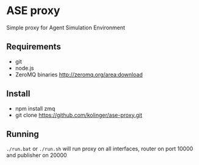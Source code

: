 ASE proxy
=========

Simple proxy for Agent Simulation Environment

Requirements
------------
- git
- node.js
- ZeroMQ binaries http://zeromq.org/area:download

Install
-------
- npm install zmq
- git clone https://github.com/kolinger/ase-proxy.git

Running
-------
`./run.bat` or `./run.sh` will run proxy on all interfaces, router on port 10000 and publisher on 20000
